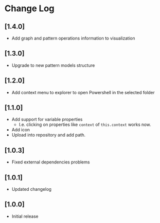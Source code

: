 # Change Log

## [1.4.0]
- Add graph and pattern operations information to visualization

## [1.3.0]
- Upgrade to new pattern models structure

## [1.2.0]
- Add context menu to explorer to open Powershell in the selected folder

## [1.1.0]
- Add support for variable properties
  - I.e. clicking on properties like `context` of `this.context` works now.
- Add icon
- Upload into repository and add path.

## [1.0.3]
- Fixed external dependencies problems

## [1.0.1]
- Updated changelog

## [1.0.0]
- Initial release